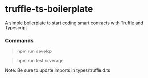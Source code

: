# truffle-ts-boilerplate
A simple boilerplate to start coding smart contracts with Truffle and Typescript

### Commands

> npm run develop 

> npm run test:coverage

Note: Be sure to update imports in types/truffle.d.ts
